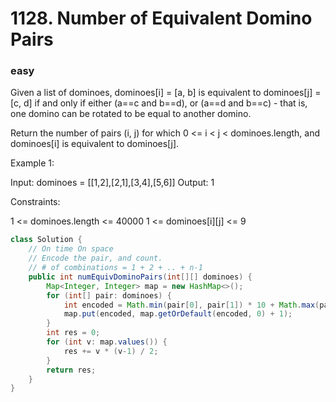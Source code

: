 # 1128. Number of Equivalent Domino Pairs
### easy
Given a list of dominoes, dominoes[i] = [a, b] is equivalent to dominoes[j] = [c, d] if and only if either (a==c and b==d), or (a==d and b==c) - that is, one domino can be rotated to be equal to another domino.

Return the number of pairs (i, j) for which 0 <= i < j < dominoes.length, and dominoes[i] is equivalent to dominoes[j].

 

Example 1:

Input: dominoes = [[1,2],[2,1],[3,4],[5,6]]
Output: 1
 

Constraints:

1 <= dominoes.length <= 40000
1 <= dominoes[i][j] <= 9

```java
class Solution {
    // On time On space
    // Encode the pair, and count.
    // # of combinations = 1 + 2 + .. + n-1
    public int numEquivDominoPairs(int[][] dominoes) {
        Map<Integer, Integer> map = new HashMap<>();
        for (int[] pair: dominoes) {
            int encoded = Math.min(pair[0], pair[1]) * 10 + Math.max(pair[0], pair[1]);
            map.put(encoded, map.getOrDefault(encoded, 0) + 1);
        }
        int res = 0;
        for (int v: map.values()) {
            res += v * (v-1) / 2;
        }
        return res;
    }
}
```